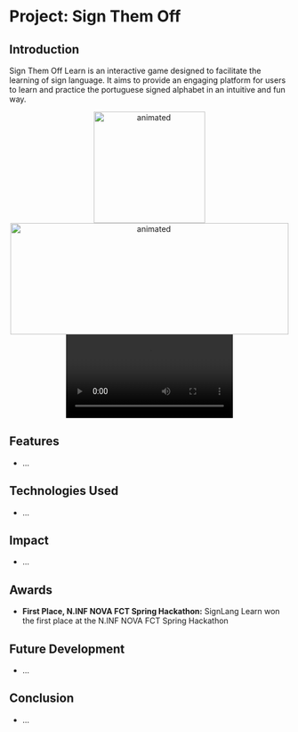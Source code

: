 # Project: Sign Them Off

## Introduction
Sign Them Off Learn is an interactive game designed to facilitate the learning of sign language. It aims to provide an engaging platform for users to learn and practice the portuguese signed alphabet in an intuitive and fun way.




<div align="center">
  <img src="https://github.com/vreabernardo/SignThemOff/assets/45080358/df949dea-c5e8-4435-8cd4-3f0189ecb32f" alt="animated" width="200" height="200" />
  <img src="https://github.com/vreabernardo/SignThemOff/assets/45080358/78bde4d6-50ce-442a-99c2-d24dfb31dbc1" alt="animated" width="500" height="200" />
</div>

<div align="center">
  <video src="https://github.com/vreabernardo/SignThemOff/assets/45080358/a0235c5d-2491-420e-bef4-e48b83c56eb3" />
</div>
    
## Features
- ...
## Technologies Used
- ...
## Impact
- ...
## Awards
- **First Place, N.INF NOVA FCT Spring Hackathon:** SignLang Learn won the first place at the N.INF NOVA FCT Spring Hackathon
## Future Development
- ...
## Conclusion
- ...
